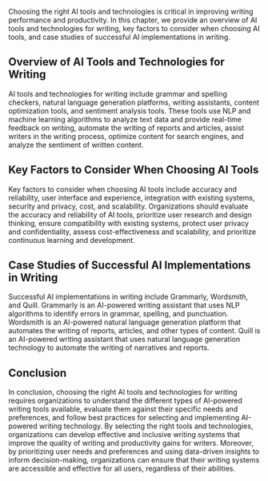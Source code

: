 

Choosing the right AI tools and technologies is critical in improving writing performance and productivity. In this chapter, we provide an overview of AI tools and technologies for writing, key factors to consider when choosing AI tools, and case studies of successful AI implementations in writing.

Overview of AI Tools and Technologies for Writing
-------------------------------------------------

AI tools and technologies for writing include grammar and spelling checkers, natural language generation platforms, writing assistants, content optimization tools, and sentiment analysis tools. These tools use NLP and machine learning algorithms to analyze text data and provide real-time feedback on writing, automate the writing of reports and articles, assist writers in the writing process, optimize content for search engines, and analyze the sentiment of written content.

Key Factors to Consider When Choosing AI Tools
----------------------------------------------

Key factors to consider when choosing AI tools include accuracy and reliability, user interface and experience, integration with existing systems, security and privacy, cost, and scalability. Organizations should evaluate the accuracy and reliability of AI tools, prioritize user research and design thinking, ensure compatibility with existing systems, protect user privacy and confidentiality, assess cost-effectiveness and scalability, and prioritize continuous learning and development.

Case Studies of Successful AI Implementations in Writing
--------------------------------------------------------

Successful AI implementations in writing include Grammarly, Wordsmith, and Quill. Grammarly is an AI-powered writing assistant that uses NLP algorithms to identify errors in grammar, spelling, and punctuation. Wordsmith is an AI-powered natural language generation platform that automates the writing of reports, articles, and other types of content. Quill is an AI-powered writing assistant that uses natural language generation technology to automate the writing of narratives and reports.

Conclusion
----------

In conclusion, choosing the right AI tools and technologies for writing requires organizations to understand the different types of AI-powered writing tools available, evaluate them against their specific needs and preferences, and follow best practices for selecting and implementing AI-powered writing technology. By selecting the right tools and technologies, organizations can develop effective and inclusive writing systems that improve the quality of writing and productivity gains for writers. Moreover, by prioritizing user needs and preferences and using data-driven insights to inform decision-making, organizations can ensure that their writing systems are accessible and effective for all users, regardless of their abilities.
